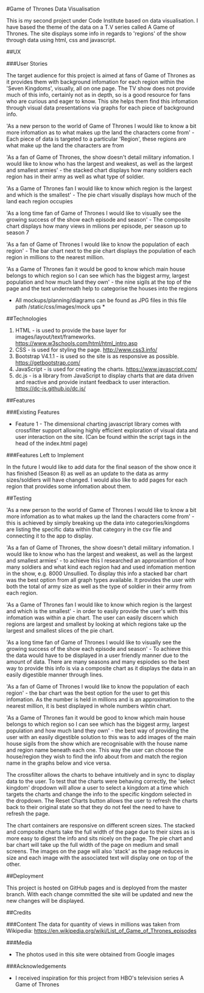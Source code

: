 #Game of Thrones Data Visualisation

This is my second project under Code Institute based on data visualisation. I have based the theme of the data on a T.V series called A Game of Thrones. The site displays some info in regards to 'regions' of the show through data using html, css and javascript.


 
##UX
 
###User Stories

The target audience for this project is aimed at fans of Game of Thrones as it provides them with background infomation for each region within the 'Seven Kingdoms', visually, all on one page. The TV show does not provide much of this info, certainly not as in depth, so is a good resource for fans who are curious and eager to know. This site helps them find this infomation through visual data presentations via graphs for each piece of background info.

'As a new person to the world of Game of Thrones I would like to know a bit more infomation as to what makes up the land the characters come from' - Each piece of data is targeted to a particular 'Region', these regions are what make up the land the characters are from

'As a fan of Game of Thrones, the show doesn't detail military infomation. I would like to know who has the largest and weakest, as well as the largest and smallest armies' - the stacked chart displays how many soldiers each region has in their army as well as what type of soldier.

'As a Game of Thrones fan I would like to know which region is the largest and which is the smallest' - The pie chart visually displays how much of the land each region occupies

'As a long time fan of Game of Thrones I would like to visually see the growing success of the show each episode and season' - The composite chart displays how many views in milions per episode, per season up to season 7

'As a fan of Game of Thrones I would like to know the population of each region' - The bar chart next to the pie chart displays the population of each region in millions to the nearest million.

'As a Game of Thrones fan it would be good to know which main house belongs to which region so I can see which has the biggest army, largest population and how much land they own' - the nine sigils at the top of the page and the text underneath help to categorise the houses into the regions


* All mockups/planning/diagrams can be found as JPG files in this file path /static/css/images/mock ups *

##Technologies

1. HTML - is used to provide the base layer for images/layout/text/frameworks. https://www.w3schools.com/html/html_intro.asp
2. CSS - is used for styling the page. http://www.css3.info/
3. Bootstrap V4.1.1 - is used so the site is as responsive as possible. https://getbootstrap.com/ 
4. JavaScript - is used for creating the charts. https://www.javascript.com/
5. dc.js - is a library from JavaScript to display charts that are data driven and reactive and provide instant feedback to user interaction. https://dc-js.github.io/dc.js/

##Features

###Existing Features
- Feature 1 - The dimensional charting javascript library comes with crossfilter support allowing highly efficient exploration of visual data and user interaction on the site. (Can be found within the script tags in the head of the index.html page)

###Features Left to Implement

In the future I would like to add data for the final season of the show once it has finished (Season 8) as well as an update to the data as army sizes/soldiers will have changed. I would also like to add pages for each region that provides some infomation about them.


##Testing

'As a new person to the world of Game of Thrones I would like to know a bit more infomation as to what makes up the land the characters come from' - this is achieved by simply breaking up the data into categories/kingdoms are listing the specific data within that category in the csv file and connecting it to the app to display.

'As a fan of Game of Thrones, the show doesn't detail military infomation. I would like to know who has the largest and weakest, as well as the largest and smallest armies' - to achieve this I researched an approxiamtion of how many soldiers and what kind each region had and used infomation mention in the show, e.g. 8000 Unsullied. To display this info a stacked bar chart was the best option from all graph types available. It provides the user with both the total of army size as well as the type of soldier in their army from each region.

'As a Game of Thrones fan I would like to know which region is the largest and which is the smallest' - in order to easily provide the user's with this infomation was within a pie chart. The user can easily discern which regions are largest and smallest by looking at which regions take up the largest and smallest slices of the pie chart.

'As a long time fan of Game of Thrones I would like to visually see the growing success of the show each episode and season' - To achieve this the data would have to be displayed in a user friendly manner due to the amount of data. There are many seasons and many espiodes so the best way to provide this info is via a composite chart as it displays the data in an easily digestible manner through lines.

'As a fan of Game of Thrones I would like to know the population of each region' - the bar chart was the best option for the user to get this infomation. As the number is held in millions and is an approximation to the nearest million, it is best displayed in whole numbers wihtin chart.

'As a Game of Thrones fan it would be good to know which main house belongs to which region so I can see which has the biggest army, largest population and how much land they own' - the best way of providing the user with an easily digestible solution to this was to add images of the main house sigils from the show which are recognisable with the house name and region name beneath each one. This way the user can choose the house/region they wish to find the info about from and match the region name in the graphs below and vice versa.

The crossfilter allows the charts to behave intuitively and in sync to display data to the user. To test that the charts were behaving correctly, the 'select kingdom' dropdown will allow a user to select a kingdom at a time which targets the charts and change the info to the specific kingdom selected in the dropdown. The Reset Charts button allows the user to refresh the charts back to their original state so that they do not feel the need to have to refresh the page.

The chart containers are responsive on different screen sizes. The stacked and composite charts take the full width of the page due to their sizes as is more easy to digest the info and sits nicely on the page. The pie chart and bar chart will take up the full width of the page on medium and small screens. The images on the page will also 'stack' as the page reduces in size and each image with the associated text will display one on top of the other.


##Deployment

This project is hosted on GitHub pages and is deployed from the master branch. With each change committed the site will be updated and new the new changes will be displayed.


##Credits

###Content
The data for quantity of views in millions was taken from Wikipedia: https://en.wikipedia.org/wiki/List_of_Game_of_Thrones_episodes

###Media
- The photos used in this site were obtained from Google images

###Acknowledgements

- I received inspiration for this project from HBO's television series A Game of Thrones
